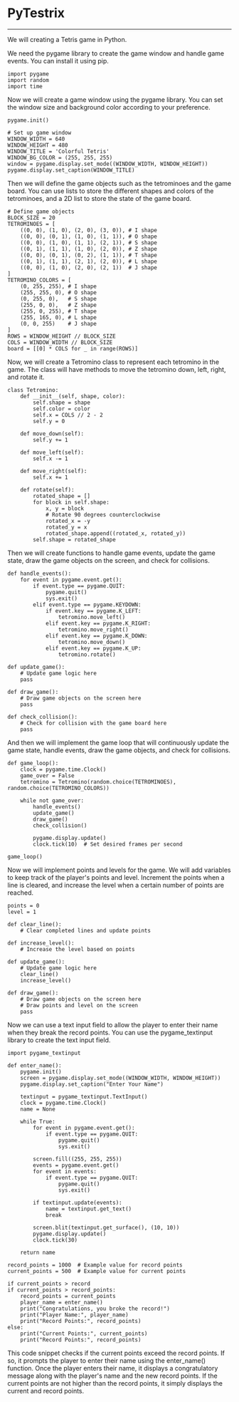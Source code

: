 # PyTestrix
----------------------------
We will creating a Tetris game in Python.

We need the pygame library to create the game window and handle game events. You can install it using pip.
```
import pygame
import random
import time
```
Now we will create a game window using the pygame library. You can set the window size and background color according to your preference.
```
pygame.init()

# Set up game window
WINDOW_WIDTH = 640
WINDOW_HEIGHT = 480
WINDOW_TITLE = 'Colorful Tetris'
WINDOW_BG_COLOR = (255, 255, 255)
window = pygame.display.set_mode((WINDOW_WIDTH, WINDOW_HEIGHT))
pygame.display.set_caption(WINDOW_TITLE)
```
Then we will define the game objects such as the tetrominoes and the game board. You can use lists to store the different shapes and colors of the tetrominoes, and a 2D list to store the state of the game board.
```
# Define game objects
BLOCK_SIZE = 20
TETROMINOES = [
    ((0, 0), (1, 0), (2, 0), (3, 0)), # I shape
    ((0, 0), (0, 1), (1, 0), (1, 1)), # O shape
    ((0, 0), (1, 0), (1, 1), (2, 1)), # S shape
    ((0, 1), (1, 1), (1, 0), (2, 0)), # Z shape
    ((0, 0), (0, 1), (0, 2), (1, 1)), # T shape
    ((0, 1), (1, 1), (2, 1), (2, 0)), # L shape
    ((0, 0), (1, 0), (2, 0), (2, 1))  # J shape
]
TETROMINO_COLORS = [
    (0, 255, 255), # I shape
    (255, 255, 0), # O shape
    (0, 255, 0),   # S shape
    (255, 0, 0),   # Z shape
    (255, 0, 255), # T shape
    (255, 165, 0), # L shape
    (0, 0, 255)    # J shape
]
ROWS = WINDOW_HEIGHT // BLOCK_SIZE
COLS = WINDOW_WIDTH // BLOCK_SIZE
board = [[0] * COLS for _ in range(ROWS)]
```
Now, we will create a Tetromino class to represent each tetromino in the game. The class will have methods to move the tetromino down, left, right, and rotate it.
```
class Tetromino:
    def __init__(self, shape, color):
        self.shape = shape
        self.color = color
        self.x = COLS // 2 - 2
        self.y = 0
        
    def move_down(self):
        self.y += 1
        
    def move_left(self):
        self.x -= 1
        
    def move_right(self):
        self.x += 1
        
    def rotate(self):
        rotated_shape = []
        for block in self.shape:
            x, y = block
            # Rotate 90 degrees counterclockwise
            rotated_x = -y
            rotated_y = x
            rotated_shape.append((rotated_x, rotated_y))
        self.shape = rotated_shape
```
Then we will create functions to handle game events, update the game state, draw the game objects on the screen, and check for collisions.
```
def handle_events():
    for event in pygame.event.get():
        if event.type == pygame.QUIT:
            pygame.quit()
            sys.exit()
        elif event.type == pygame.KEYDOWN:
            if event.key == pygame.K_LEFT:
                tetromino.move_left()
            elif event.key == pygame.K_RIGHT:
                tetromino.move_right()
            elif event.key == pygame.K_DOWN:
                tetromino.move_down()
            elif event.key == pygame.K_UP:
                tetromino.rotate()

def update_game():
    # Update game logic here
    pass

def draw_game():
    # Draw game objects on the screen here
    pass

def check_collision():
    # Check for collision with the game board here
    pass
```
And then we will implement the game loop that will continuously update the game state, handle events, draw the game objects, and check for collisions.
```
def game_loop():
    clock = pygame.time.Clock()
    game_over = False
    tetromino = Tetromino(random.choice(TETROMINOES), random.choice(TETROMINO_COLORS))

    while not game_over:
        handle_events()
        update_game()
        draw_game()
        check_collision()
        
        pygame.display.update()
        clock.tick(10)  # Set desired frames per second

game_loop()
```
Now we will implement points and levels for the game. We will add variables to keep track of the player's points and level. Increment the points when a line is cleared, and increase the level when a certain number of points are reached.
```
points = 0
level = 1

def clear_line():
    # Clear completed lines and update points

def increase_level():
    # Increase the level based on points

def update_game():
    # Update game logic here
    clear_line()
    increase_level()

def draw_game():
    # Draw game objects on the screen here
    # Draw points and level on the screen
    pass
```
Now we can use a text input field to allow the player to enter their name when they break the record points. You can use the pygame_textinput library to create the text input field.
```
import pygame_textinput

def enter_name():
    pygame.init()
    screen = pygame.display.set_mode((WINDOW_WIDTH, WINDOW_HEIGHT))
    pygame.display.set_caption("Enter Your Name")
    
    textinput = pygame_textinput.TextInput()
    clock = pygame.time.Clock()
    name = None

    while True:
        for event in pygame.event.get():
            if event.type == pygame.QUIT:
                pygame.quit()
                sys.exit()
                
        screen.fill((255, 255, 255))
        events = pygame.event.get()
        for event in events:
            if event.type == pygame.QUIT:
                pygame.quit()
                sys.exit()

        if textinput.update(events):
            name = textinput.get_text()
            break

        screen.blit(textinput.get_surface(), (10, 10))
        pygame.display.update()
        clock.tick(30)
    
    return name

record_points = 1000  # Example value for record points
current_points = 500  # Example value for current points

if current_points > record
if current_points > record_points:
    record_points = current_points
    player_name = enter_name()
    print("Congratulations, you broke the record!")
    print("Player Name:", player_name)
    print("Record Points:", record_points)
else:
    print("Current Points:", current_points)
    print("Record Points:", record_points)
```
This code snippet checks if the current points exceed the record points. If so, it prompts the player to enter their name using the enter_name() function. Once the player enters their name, it displays a congratulatory message along with the player's name and the new record points. If the current points are not higher than the record points, it simply displays the current and record points.

